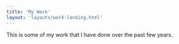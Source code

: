 ```yaml
---
title: 'My Work'
layout: 'layouts/work-landing.html'
---
```


This is some of my work that I have done over the past few years.